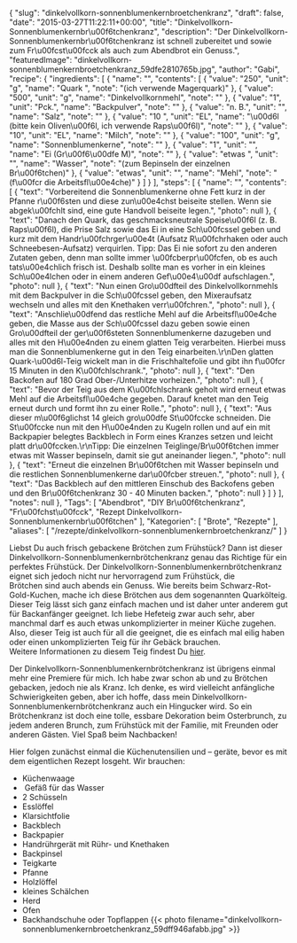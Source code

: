 {
    "slug": "dinkelvollkorn-sonnenblumenkernbroetchenkranz",
    "draft": false,
    "date": "2015-03-27T11:22:11+00:00",
    "title": "Dinkelvollkorn-Sonnenblumenkernbr\u00f6tchenkranz",
    "description": "Der Dinkelvollkorn-Sonnenblumenkernbr\u00f6tchenkranz  ist schnell zubereitet und sowie zum Fr\u00fcst\u00fcck als auch zum Abendbrot ein Genuss.",
    "featuredImage": "dinkelvollkorn-sonnenblumenkernbroetchenkranz_59dfe2810765b.jpg",
    "author": "Gabi",
    "recipe": {
        "ingredients": [
            {
                "name": "",
                "contents": [
                    {
                        "value": "250",
                        "unit": "g",
                        "name": "Quark ",
                        "note": "(ich verwende Magerquark)"
                    },
                    {
                        "value": "500",
                        "unit": "g",
                        "name": "Dinkelvollkornmehl",
                        "note": ""
                    },
                    {
                        "value": "1",
                        "unit": "Pck.",
                        "name": "Backpulver",
                        "note": ""
                    },
                    {
                        "value": "n. B.",
                        "unit": "",
                        "name": "Salz",
                        "note": ""
                    },
                    {
                        "value": "10 ",
                        "unit": "EL",
                        "name": "\u00d6l (bitte kein Oliven\u00f6l, ich verwende Raps\u00f6l)",
                        "note": ""
                    },
                    {
                        "value": "10",
                        "unit": "EL",
                        "name": "Milch",
                        "note": ""
                    },
                    {
                        "value": "100",
                        "unit": "g",
                        "name": "Sonnenblumenkerne",
                        "note": ""
                    },
                    {
                        "value": "1",
                        "unit": "",
                        "name": "Ei (Gr\u00f6\u00dfe M)",
                        "note": ""
                    },
                    {
                        "value": "etwas ",
                        "unit": "",
                        "name": "Wasser",
                        "note": "(zum Bepinseln der einzelnen Br\u00f6tchen)"
                    },
                    {
                        "value": "etwas",
                        "unit": "",
                        "name": "Mehl",
                        "note": "(f\u00fcr die Arbeitsfl\u00e4che)"
                    }
                ]
            }
        ],
        "steps": [
            {
                "name": "",
                "contents": [
                    {
                        "text": "Vorbereitend die Sonnenblumenkerne ohne Fett kurz in der Pfanne r\u00f6sten und diese zun\u00e4chst beiseite stellen. Wenn sie abgek\u00fchlt sind, eine gute Handvoll beiseite legen.",
                        "photo": null
                    },
                    {
                        "text": "Danach den Quark, das geschmacksneutrale Speise\u00f6l (z. B. Raps\u00f6l), die Prise Salz sowie das Ei in eine Sch\u00fcssel geben und kurz mit dem Handr\u00fchrger\u00e4t (Aufsatz R\u00fchrhaken oder auch Schneebesen-Aufsatz) verquirlen. Tipp: Das Ei nie sofort zu den anderen Zutaten geben, denn man sollte immer \u00fcberpr\u00fcfen, ob es auch tats\u00e4chlich frisch ist. Deshalb sollte man es vorher in ein kleines Sch\u00e4lchen oder in einem anderen Gef\u00e4\u00df aufschlagen.",
                        "photo": null
                    },
                    {
                        "text": "Nun einen Gro\u00dfteil des Dinkelvollkornmehls mit dem Backpulver in die Sch\u00fcssel geben, den Mixeraufsatz wechseln und alles mit den Knethaken verr\u00fchren.",
                        "photo": null
                    },
                    {
                        "text": "Anschlie\u00dfend das restliche Mehl auf die Arbeitsfl\u00e4che geben, die Masse aus der Sch\u00fcssel dazu geben sowie einen Gro\u00dfteil der ger\u00f6steten Sonnenblumenkerne dazugeben und alles mit den H\u00e4nden zu einem glatten Teig verarbeiten. Hierbei muss man die Sonnenblumenkerne gut in den Teig einarbeiten.\r\nDen glatten Quark-\u00d6l-Teig wickelt man in die Frischhaltefolie und gibt ihn f\u00fcr 15 Minuten in den K\u00fchlschrank.",
                        "photo": null
                    },
                    {
                        "text": "Den Backofen auf 180 Grad Ober-\/Unterhitze vorheizen.",
                        "photo": null
                    },
                    {
                        "text": "Bevor der Teig aus dem K\u00fchlschrank geholt wird erneut etwas Mehl auf die Arbeitsfl\u00e4che gegeben. Darauf knetet man den Teig erneut durch und formt ihn zu einer Rolle.",
                        "photo": null
                    },
                    {
                        "text": "Aus dieser m\u00f6glichst 14 gleich gro\u00dfe St\u00fccke schneiden. Die St\u00fccke nun mit den H\u00e4nden zu Kugeln rollen und auf ein mit Backpapier belegtes Backblech in Form eines Kranzes setzen und leicht platt dr\u00fccken.\r\nTipp: Die einzelnen Teiglinge\/Br\u00f6tchen immer etwas mit Wasser bepinseln, damit sie gut aneinander liegen.",
                        "photo": null
                    },
                    {
                        "text": "Erneut die einzelnen Br\u00f6tchen mit Wasser bepinseln und die restlichen Sonnenblumenkerne dar\u00fcber streuen.",
                        "photo": null
                    },
                    {
                        "text": "Das Backblech auf den mittleren Einschub des Backofens geben und den Br\u00f6tchenkranz 30 - 40 Minuten backen.",
                        "photo": null
                    }
                ]
            }
        ],
        "notes": null
    },
    "Tags": [
        "Abendbrot",
        "DIY Br\u00f6tchenkranz",
        "Fr\u00fchst\u00fcck",
        "Rezept Dinkelvollkorn-Sonnenblumenkernbr\u00f6tchen"
    ],
    "Kategorien": [
        "Brote",
        "Rezepte"
    ],
    "aliases": [
        "\/rezepte\/dinkelvollkorn-sonnenblumenkernbroetchenkranz\/"
    ]
}

Liebst Du auch frisch gebackene Brötchen zum Frühstück? Dann ist dieser Dinkelvollkorn-Sonnenblumenkernbrötchenkranz genau das Richtige für ein perfektes Frühstück. Der Dinkelvollkorn-Sonnenblumenkernbrötchenkranz eignet sich jedoch nicht nur hervorragend zum Frühstück, die Brötchen sind auch abends ein Genuss. Wie bereits beim Schwarz-Rot-Gold-Kuchen, mache ich diese Brötchen aus dem sogenannten Quarkölteig. Dieser Teig lässt sich ganz einfach machen und ist daher unter anderem gut für Backanfänger geeignet. Ich liebe Hefeteig zwar auch sehr, aber manchmal darf es auch etwas unkomplizierter in meiner Küche zugehen. Also, dieser Teig ist auch für all die geeignet, die es einfach mal eilig haben oder einen unkomplizierten Teig für ihr Gebäck brauchen. Weitere Informationen zu diesem Teig findest Du [hier][1].

Der Dinkelvollkorn-Sonnenblumenkernbrötchenkranz ist übrigens einmal mehr eine Premiere für mich. Ich habe zwar schon ab und zu Brötchen gebacken, jedoch nie als Kranz. Ich denke, es wird vielleicht anfängliche Schwierigkeiten geben, aber ich hoffe, dass mein Dinkelvollkorn-Sonnenblumenkernbrötchenkranz auch ein Hingucker wird. So ein Brötchenkranz ist doch eine tolle, essbare Dekoration beim Osterbrunch, zu jedem anderen Brunch, zum Frühstück mit der Familie, mit Freunden oder anderen Gästen. Viel Spaß beim Nachbacken!

Hier folgen zunächst einmal die Küchenutensilien und – geräte, bevor es mit dem eigentlichen Rezept losgeht. Wir brauchen:

 * Küchenwaage
 *  Gefäß für das Wasser
 * 2 Schüsseln
 * Esslöffel
 * Klarsichtfolie
 * Backblech
 * Backpapier
 * Handrührgerät mit Rühr- und Knethaken
 * Backpinsel
 * Teigkarte
 * Pfanne
 * Holzlöffel
 * kleines Schälchen
 * Herd
 * Ofen
 * Backhandschuhe oder Topflappen 
 {{< photo filename="dinkelvollkorn-sonnenblumenkernbroetchenkranz_59dff946afabb.jpg" >}}</li> </ul> 

 <div class="ttr_end">
 </div>

 [1]: https://kochfokus.de/rezepte/schwarz-rot-gold-kuchen/ "Schwarz-Rot-Gold-Kuchen"